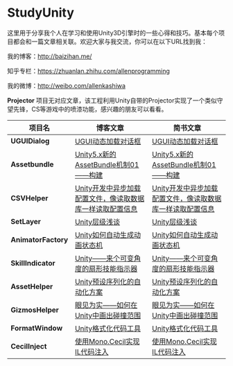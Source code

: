 # StudyUnity

这里用于分享我个人在学习和使用Unity3D引擎时的一些心得和技巧。基本每个项目都会和一篇文章相关联。欢迎大家与我交流，你可以在以下URL找到我：

我的博客：http://baizihan.me/

知乎专栏：https://zhuanlan.zhihu.com/allenprogramming

我的微博：http://weibo.com/allenkashiwa


**Projector** 项目无对应文章，该工程利用Unity自带的Projector实现了一个类似守望先锋，CS等游戏中的喷漆功能，感兴趣的朋友可以看看。

项目名 | 博客文章 | 简书文章 |
---|---|---|
 **UGUIDialog** | [UGUI动态加载对话框](http://baizihan.me/2016/03/ugui/) | [UGUI动态加载对话框](http://www.jianshu.com/p/94c782bd6d5e) |
**Assetbundle** | [Unity5.x新的AssetBundle机制01——构建](http://baizihan.me/2016/03/unity-assetbundle01/) | [Unity5.x新的AssetBundle机制01——构建](http://www.jianshu.com/p/d5d0a70c5626) |
**CSVHelper** | [Unity开发中异步加载配置文件，像读取数据库一样读取配置信息](http://baizihan.me/2016/04/loadasync-config-file/) | [Unity开发中异步加载配置文件，像读取数据库一样读取配置信息](http://www.jianshu.com/p/9219ad0c59d9) |
**SetLayer** | [Unity层级浅谈](http://baizihan.me/2016/07/about-unity-layer/) | [Unity层级浅谈](http://www.jianshu.com/p/8184af0f1a12) |
**AnimatorFactory** | [Unity如何自动生成动画状态机](http://baizihan.me/2016/10/animator-factory/) | [Unity如何自动生成动画状态机](http://www.jianshu.com/p/cf1b54b78c23) |
**SkillIndicator** | [Unity——来个可变角度的扇形技能指示器](http://baizihan.me/2016/10/draw-sector/) | [Unity——来个可变角度的扇形技能指示器](http://www.jianshu.com/p/7bb276b08d23) |
**AssetHelper** | [Unity预设序列化的自动化方案](http://baizihan.me/2017/02/asset-helper/) | [Unity预设序列化的自动化方案](http://www.jianshu.com/p/de39ff69a8f4) |
**GizmosHelper** | [眼见为实——如何在Unity中画出碰撞范围](http://baizihan.me/2017/05/gizmos-helper/) | [眼见为实——如何在Unity中画出碰撞范围](http://www.jianshu.com/p/17ddf7911b20) |
**FormatWindow** | [Unity格式化代码工具](http://baizihan.me/2017/07/format-window/) | [Unity格式化代码工具](http://www.jianshu.com/p/02510524eeee) |
**CecilInject** | [使用Mono.Cecil实现IL代码注入](http://baizihan.me/2017/11/cecil/) | [使用Mono.Cecil实现IL代码注入](http://www.jianshu.com/p/a5276aadccdd) |
